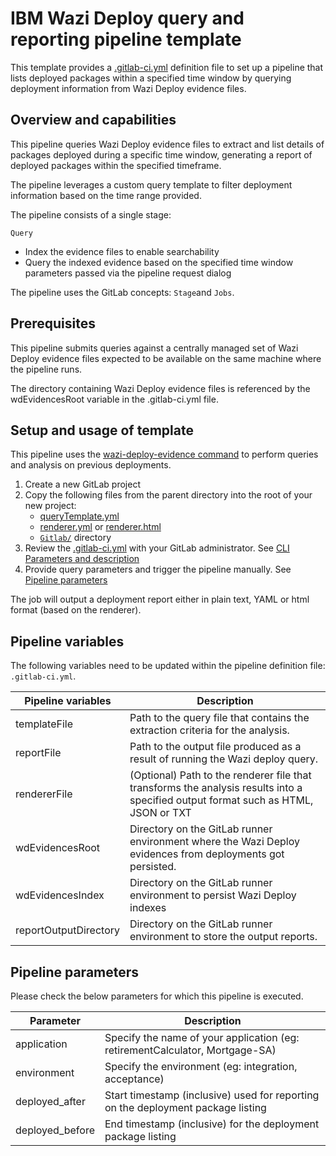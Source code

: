 # IBM Wazi Deploy query and reporting pipeline template

This template provides a [.gitlab-ci.yml](.gitlab-ci.yml) definition file to set up a pipeline that lists deployed packages within a specified time window by querying deployment information from Wazi Deploy evidence files.

## Overview and capabilities
This pipeline queries Wazi Deploy evidence files to extract and list details of packages deployed during a specific time window, generating a report of deployed packages within the specified timeframe.

The pipeline leverages a custom query template to filter deployment information based on the time range provided.

The pipeline consists of a single stage:

`Query`
   * Index the evidence files to enable searchability
   * Query the indexed evidence based on the specified time window parameters passed via the pipeline request dialog

The pipeline uses the GitLab concepts: `Stage`and `Jobs`.



## Prerequisites

This pipeline submits queries against a centrally managed set of Wazi Deploy evidence files expected to be available on the same machine where the pipeline runs.

The directory containing Wazi Deploy evidence files is referenced by the wdEvidencesRoot variable in the .gitlab-ci.yml file.



## Setup and usage of template

This pipeline uses the [wazi-deploy-evidence command](https://www.ibm.com/docs/en/developer-for-zos/17.0.0?topic=commands-wazi-deploy-evidence-command) to perform queries and analysis on previous deployments. 

1. Create a new GitLab project
2. Copy the following files from the parent directory into the root of your new project:
      * [queryTemplate.yml](../queryTemplate.yml) 
      * [renderer.yml](renderer.yml) or [renderer.html](renderer.html) 
      * [`Gitlab/`](./Gitlab/) directory  
3. Review the [.gitlab-ci.yml](.gitlab-ci.yml) with your GitLab administrator. See [CLI Parameters and description](#cli-parameters-and-description)
3. Provide query parameters and trigger the pipeline manually. See [Pipeline parameters](#pipeline-parameters)

The job will output a deployment report either in plain text, YAML or html format (based on the renderer).


## Pipeline variables

The following variables need to be updated within the pipeline definition file: `.gitlab-ci.yml`.

Pipeline variables | Description
--- | ---
templateFile |  Path to the query file that contains the extraction criteria for the analysis.
reportFile | Path to the output file produced as a result of running the Wazi deploy query.
rendererFile | (Optional) Path to the renderer file that transforms the analysis results into a specified output format such as HTML, JSON or TXT
wdEvidencesRoot | Directory on the GitLab runner environment where the Wazi Deploy evidences from deployments got persisted.
wdEvidencesIndex |  Directory on the GitLab runner environment to persist Wazi Deploy indexes
reportOutputDirectory | Directory on the GitLab runner environment to store the output reports.

## Pipeline parameters

Please check the below parameters for which this pipeline is executed.

Parameter | Description
--- | ---
application | Specify the name of your application (eg: retirementCalculator, Mortgage-SA)
environment | Specify the environment (eg: integration, acceptance)
deployed_after | Start timestamp (inclusive) used for reporting on the deployment package listing
deployed_before | End timestamp (inclusive) for the deployment package listing
